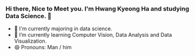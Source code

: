 ### Hi there, Nice to Meet you. I'm Hwang Kyeong Ha and studying Data Science. 👋


- 🔭 I'm currently majoring in data science.
- 🌱 I’m currently learning Computer Vision, Data Analysis and Data Visualization.
- 😄 Pronouns: Man / him
<!--
**kyeongha-git/kyeongha-git** is a ✨ _special_ ✨ repository because its `README.md` (this file) appears on your GitHub profile.


